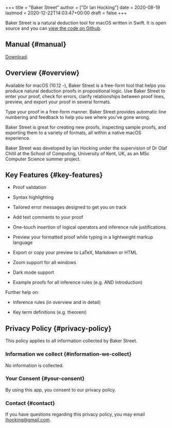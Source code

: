 +++
title = "Baker Street"
author = ["Dr Ian Hocking"]
date = 2020-08-19
lastmod = 2020-12-22T14:03:47+00:00
draft = false
+++

Baker Street is a natural deduction tool for macOS written in Swift. It is open
source and you can [view the code on Github](https://github.com/OolonColoophid/bakerStreet).


## Manual {#manual}

[Download](https://ianhocking.com/manuals/BakerStreet%5Fv1.0%5Fmanual.pdf).


## Overview {#overview}

Available for macOS (10.12 -), Baker Street is a free-form tool that helps you produce natural deduction proofs in propositional logic. Use Baker Street to enter your proof, check for errors, clarify relationships between proof lines, preview, and export your proof in several formats.

Type your proof in a free-form manner. Baker Street provides automatic line numbering and feedback to help you see where you've gone wrong.

Baker Street is great for creating new proofs, inspecting sample proofs, and exporting them to a variety of formats, all within a native macOS experience.

Baker Street was developed by Ian Hocking under the supervision of Dr Olaf Chitil at the School of Computing, University of Kent, UK, as an MSc Computer Science summer project.


## Key Features {#key-features}

-   Proof validation

-   Syntax highlighting

-   Tailored error messages designed to get you on track

-   Add text comments to your proof

-   One-touch insertion of logical operators and inference rule justifications

-   Preview your formatted proof while typing in a lightweight markup language

-   Export or copy your preview to LaTeX, Markdown or HTML

-   Zoom support for all windows

-   Dark mode support

-   Example proofs for all inference rules (e.g. AND Introduction)

Further help on:

-   Inference rules (in overview and in detail)

-   Key term definitions (e.g. theorem)


## Privacy Policy {#privacy-policy}

This policy applies to all information collected by Baker Street.


### Information we collect {#information-we-collect}

No information is collected.


### Your Consent {#your-consent}

By using this app, you consent to our privacy policy.


### Contact {#contact}

If you have questions regarding this privacy policy, you may email [ihocking@gmail.com](mailto:ihocking@gmail.com).
